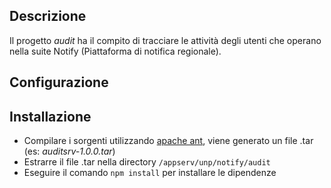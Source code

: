 ## Descrizione

Il progetto _audit_ ha il compito di tracciare le attività degli utenti che operano nella suite Notify (Piattaforma di notifica regionale).

## Configurazione

## Installazione

* Compilare i sorgenti utilizzando [apache ant](https://ant.apache.org/), viene generato un file .tar (es: _auditsrv-1.0.0.tar_)
* Estrarre il file .tar nella directory `/appserv/unp/notify/audit`
* Eseguire il comando `npm install` per installare le dipendenze
